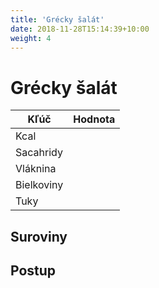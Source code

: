 ```yaml
---
title: 'Grécky šalát'
date: 2018-11-28T15:14:39+10:00
weight: 4
--- 
```


# Grécky šalát

|Kľúč       |Hodnota |
|-----------|--------|
|Kcal       |        |
|Sacahridy  |        |
|Vláknina   |        |
|Bielkoviny |        |
|Tuky       |        |

## Suroviny

## Postup
